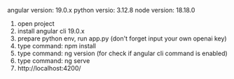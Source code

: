 angular version: 19.0.x
python versio: 3.12.8
node version: 18.18.0

1. open project
2. install angular cli 19.0.x
3. prepare python env, run app.py (don't forget input your own openai key)
4. type command: npm install
4. type command: ng version (for check if angular cli command is enabled)
5. type command: ng serve
6. http://localhost:4200/

